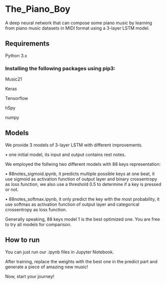 # The_Piano_Boy
A deep neural network that can compose some piano music by learning from piano music datasets in MIDI format using a 3-layer LSTM model.

## Requirements
Python 3.x
### Installing the following packages using pip3:
Music21

Keras

Tensorflow

h5py

numpy

## Models
We provide 3 models of 3-layer LSTM with different improvements.

• one initial model, its input and output contains rest notes.

We employed the follwing two different models with 88 keys representation:

• 88notes_sigmoid.ipynb, it predicts multiple possible keys at one beat, it use sigmoid as activation function of output layer and binary crossentropy as loss function, we also use a threshold 0.5 to determine if a key is pressed or not.

• 88notes_softmax.ipynb, it only predict the key with the most probability, it use softmax as activation function of output layer and categorical crossentropy as loss function.

Generally speaking, 88 keys model 1 is the best optimized one. You are free to try all models for comparison.

## How to run

You can just run our .ipynb files in Jupyter Notebook. 

After training, replace the weights with the best one in the predict part and generate a piece of amazing new music!


Now, start your journey!





